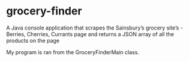 # grocery-finder
 A Java console application that scrapes the Sainsbury’s grocery site’s - Berries, Cherries, Currants page and returns a JSON array of all the products on the page

My program is ran from the GroceryFinderMain class.
